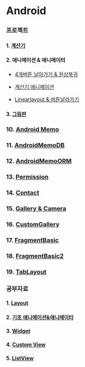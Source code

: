 # Android

### 프로젝트

#### 1. [계산기](https://github.com/kps990515/ProgrammingStudy/tree/master/Android/BasicLayout/app)

#### 2. 애니메이션 & 애니메이터  

  - [4개버튼 날아가기 & 원상복귀](https://github.com/kps990515/ProgrammingStudy/tree/master/Android/Rotating)

  - [계산기 애니메이션](https://github.com/kps990515/ProgrammingStudy/tree/master/Android/AniCal)

  - [Linearlayout & 버튼날라가기](https://github.com/kps990515/ProgrammingStudy/tree/master/Android/LinearLocation)

#### 3. [그림판](https://github.com/kps990515/ProgrammingStudy/tree/master/Android/CustomView/app)


### 10. [Android Memo](https://github.com/kps990515/ProgrammingStudy/tree/master/Android/AndroidMemo)

### 11. [AndroidMemoDB](https://github.com/kps990515/ProgrammingStudy/tree/master/Android/AndroidMemoDB)

### 12. [AndroidMemoORM](https://github.com/kps990515/ProgrammingStudy/tree/master/Android/AndroidMemoORM)

### 13. [Permission](https://github.com/kps990515/ProgrammingStudy/tree/master/Android/Permission)

### 14. [Contact](https://github.com/kps990515/ProgrammingStudy/tree/master/Android/Contact)

### 15. [Gallery & Camera](https://github.com/kps990515/ProgrammingStudy/tree/master/Android/Gallery)

### 16. [CustomGallery](https://github.com/kps990515/ProgrammingStudy/tree/master/Android/CustomGallery)

### 17. [FragmentBasic](https://github.com/kps990515/ProgrammingStudy/tree/master/Android/FragmentBasic)

### 18. [FragmentBasic2](https://github.com/kps990515/ProgrammingStudy/tree/master/Android/FragmentBasic2)

### 19. [TabLayout](https://github.com/kps990515/ProgrammingStudy/tree/master/Android/TabLayout)

### 공부자료

#### 1. [Layout](https://github.com/kps990515/ProgrammingStudy/tree/master/Android/BasicLayout)

#### 2. [기초 애니메이션&애니메이터](https://github.com/kps990515/ProgrammingStudy/tree/master/Android/Animation)

#### 3. [Widget](https://github.com/kps990515/ProgrammingStudy/tree/master/Android/BasicWidget)

#### 4. [Custom View](https://github.com/kps990515/ProgrammingStudy/tree/master/Android/CustomView)

#### 5. [ListView](https://github.com/kps990515/ProgrammingStudy/tree/master/Android/BasicList)
